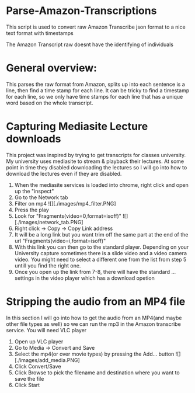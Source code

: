 # Parse-Amazon-Transcriptions

This script is used to convert raw Amazon Transcribe json format to a nice text format with timestamps

The Amazon Transcript raw doesnt have the identifying of individuals

# General overview: 
This parses the raw format from Amazon, splits up into each sentence is a line, then find
a time stamp for each line. It can be tricky to find a timestamp for each line, so we only have time stamps
for each line that has a unique word based on the whole transcript.


# Capturing Mediasite Lecture downloads
This project was inspired by trying to get transcripts for classes university. My university uses 
mediasite to stream & playback their lectures. At some point in time they disabled downloading the lectures
so I will go into how to download the lectures even if they are disabled.
1. When the mediasite services is loaded into chrome, right click and open up the "inspect"
2. Go to the Network tab
3. Filter on mp4 ![][./images/mp4_filter.PNG]
4. Press the play  
5. Look for "Fragments(video=0,format=isoff)" ![][./images/network_tab.PNG]
6. Right click -> Copy -> Copy Link address
7. It will be a long link but you want trim off the same part at the end of the url "Fragments(video=i,format=isoff)"
8. With this link you can then go to the standard player. Depending on your University capture sometimes there is a slide video
and a video camera video. You might need to select a different one from the list from step 5 untill you find the right one.
9. Once you open up the link from 7-8, there will have the standard ... settings in the video player which has a download opetion

# Stripping the audio from an MP4 file
In this section I will go into how to get the audio from an MP4(and maybe other file types as well) so we can run the mp3
in the Amazon transcribe service. You will need VLC player 
1. Open up VLC player
2. Go to Media -> Convert and Save
3. Select the mp4(or over movie types) by pressing the Add... button ![][./images/add_media.PNG]
4. Click Convert/Save
5. Click Browse to pick the filename and destination where you want to save the file
6. Click Start



